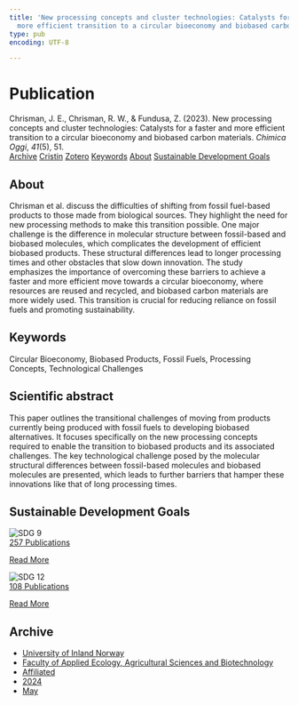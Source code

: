 ```yaml
---
title: 'New processing concepts and cluster technologies: Catalysts for a faster and
  more efficient transition to a circular bioeconomy and biobased carbon materials'
type: pub
encoding: UTF-8

---
```

<h1>Publication</h1>
<article id="csl-bib-container-RUEA69QB" class="csl-bib-container">
  <div class="csl-bib-body"> <div class="csl-entry">Chrisman, J. E., Chrisman, R. W., &#38; Fundusa, Z. (2023). New processing concepts and cluster technologies: Catalysts for a faster and more efficient transition to a circular bioeconomy and biobased carbon materials. <i>Chimica Oggi</i>, <i>41</i>(5), 51.</div> </div>
  <div class="csl-bib-buttons">
    <a href="#taxonomy-article-RUEA69QB" alt="archive" class="csl-bib-button">Archive</a>
    <a href="https://app.cristin.no/results/show.jsf?id=2270747" alt="Cristin" class="csl-bib-button">Cristin</a>
    <a href="http://zotero.org/groups/5881554/items/RUEA69QB" alt="Zotero" class="csl-bib-button">Zotero</a>
    <a href="#keywords-article-RUEA69QB" alt="keywords" class="csl-bib-button">Keywords</a>
    <a href="#about-article-RUEA69QB" alt="about_pub" class="csl-bib-button">About</a>
    <a href="#sdg-article-RUEA69QB" alt="sdg" class="csl-bib-button">Sustainable Development Goals</a>
  </div>
  <div id="csl-bib-meta-container-RUEA69QB"></div>
</article>
<div id="csl-bib-meta-RUEA69QB" class="csl-bib-meta">
  <article id="about-article-RUEA69QB" class="about_pub-article">
    <h1>About</h1>
    Chrisman et al. discuss the difficulties of shifting from fossil fuel-based products to those made from biological sources. They highlight the need for new processing methods to make this transition possible. One major challenge is the difference in molecular structure between fossil-based and biobased molecules, which complicates the development of efficient biobased products. These structural differences lead to longer processing times and other obstacles that slow down innovation. The study emphasizes the importance of overcoming these barriers to achieve a faster and more efficient move towards a circular bioeconomy, where resources are reused and recycled, and biobased carbon materials are more widely used. This transition is crucial for reducing reliance on fossil fuels and promoting sustainability.
  </article>
  <article id="keywords-article-RUEA69QB" class="keywords-article">
    <h1>Keywords</h1>
    Circular Bioeconomy, Biobased Products, Fossil Fuels, Processing Concepts, Technological Challenges
  </article>
  <article id="abstract-article-RUEA69QB" class="abstract-article">
    <h1>Scientific abstract</h1>
    This paper outlines the transitional challenges of moving from products currently 
being produced with fossil fuels to developing biobased alternatives. It focuses 
specifically on the new processing concepts required to enable the transition to 
biobased products and its associated challenges. The key technological challenge 
posed by the molecular structural differences between fossil-based molecules and 
biobased molecules are presented, which leads to further barriers that hamper these 
innovations like that of long processing times.
  </article>
  <article id="sdg-article-RUEA69QB" class="sdg-article">
    <h1>Sustainable Development Goals</h1>
    <div class="sdg-container"><div id="sdg9" class="sdg">
        <img src="{{< params subfolder >}}images/sdg/sdg09_en.png" class="image" alt="SDG 9">
        <div class="sdg-overlay">
          <a href="{{< params subfolder >}}en/archive/?sdg=9#archive" class="sdg-publication-count"><span>257</span> Publications</a>
          <p><a href="https://sdgs.un.org/goals/goal9" class="sdg-read-more">Read More</a></p>
        </div>
      </div> <div id="sdg12" class="sdg">
        <img src="{{< params subfolder >}}images/sdg/sdg12_en.png" class="image" alt="SDG 12">
        <div class="sdg-overlay">
          <a href="{{< params subfolder >}}en/archive/?sdg=12#archive" class="sdg-publication-count"><span>108</span> Publications</a>
          <p><a href="https://sdgs.un.org/goals/goal12" class="sdg-read-more">Read More</a></p>
        </div>
      </div></div>
  </article>
  <article id="taxonomy-article-RUEA69QB" class="taxonomy-article">
    <h1>Archive</h1>
    <ul>
      <li><a href="{{< params subfolder >}}en/archive/?key=3DCRN523">University of Inland Norway</a></li>
      <li><a href="{{< params subfolder >}}en/archive/?key=T77LXH6D">Faculty of Applied Ecology, Agricultural Sciences and Biotechnology</a></li>
      <li><a href="{{< params subfolder >}}en/archive/?key=B792VYXJ">Affiliated</a></li>
      <li><a href="{{< params subfolder >}}en/archive/?key=88W7EKVA">2024</a></li>
      <li><a href="{{< params subfolder >}}en/archive/?key=M2IMUYS3">May</a></li>
    </ul>
  </article>
</div>
